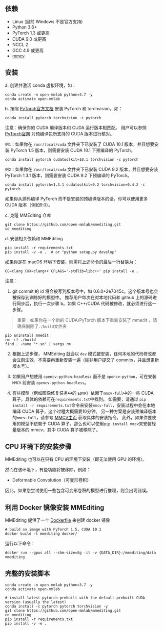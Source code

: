 ## 依赖

- Linux (目前 Windows 不是官方支持)
- Python 3.6+
- PyTorch 1.3 或更高
- CUDA 9.0 或更高
- NCCL 2
- GCC 4.9 或更高
- [mmcv](https://github.com/open-mmlab/mmcv)

## 安装
a. 创建并激活 conda 虚拟环境，如：

```shell script
conda create -n open-mmlab python=3.7 -y
conda activate open-mmlab
```
b. 按照 [PyTorch官方文档](https://pytorch.org/) 安装 PyTorch 和 torchvision，如：

```shell script
conda install pytorch torchvision -c pytorch
```
注意：确保你的 CUDA 编译版本和 CUDA 运行版本相匹配。 用户可以参照 [PyTorch官网](https://pytorch.org/) 对预编译包所支持的 CUDA 版本进行核对。

`例1`：如果你在 `/usr/local/cuda` 文件夹下已安装了 CUDA 10.1 版本，并且想要安装 PyTorch 1.5 版本，则需要安装 CUDA 10.1 下预编译的 PyTorch。
```shell script
conda install pytorch cudatoolkit=10.1 torchvision -c pytorch
```
`例2`：如果你在 `/usr/local/cuda` 文件夹下已安装 CUDA 9.2 版本，并且想要安装 PyTorch 1.3.1 版本，则需要安装 CUDA 9.2 下预编译的 PyTorch。
```shell script
conda install pytorch=1.3.1 cudatoolkit=9.2 torchvision=0.4.2 -c pytorch
```
如果你从源码编译 PyTorch 而不是安装的预编译版本的话，你可以使用更多 CUDA 版本（例如9.0）。

c. 克隆 MMEditing 仓库
```shell script
git clone https://github.com/open-mmlab/mmediting.git
cd mmediting
```

d. 安装相关依赖和 MMEditing
```shell script
pip install -r requirements.txt
pip install -v -e .  # or "python setup.py develop"
```
如果你是在 macOS 环境下安装，则需将上述命令的最后一行替换为：
```shell script
CC=clang CXX=clang++ CFLAGS='-stdlib=libc++' pip install -e .
```
注意：
1. git commit 的 id 将会被写到版本号中，如 0.6.0+2e7045c。这个版本号也会被保存到训练好的模型中。 推荐用户每次在对本地代码和 github 上的源码进行同步后，执行一次步骤 b。如果 C++/CUDA 代码被修改，就必须进行这一步骤。
> 重要：如果你在一个新的 CUDA/PyTorch 版本下重新安装了 mmedit ，请确保删除了`./build`文件夹
```shell script
pip uninstall mmedit
rm -rf ./build
find . -name "*.so" | xargs rm
```
2. 根据上述步骤， MMEditing 就会以 `dev` 模式被安装，任何本地的代码修改都会立刻生效，不需要再重新安装一遍（除非用户提交了 commits，并且想更新版本号）。

3. 如果用户想使用 `opencv-python-headless` 而不是 `opencv-python`，可在安装 `MMCV` 前安装 `opencv-python-headless`。

4. 有些模型（例如图像修复任务中的 `EDVR`）依赖于`mmcv-full`中的一些 CUDA 算子，具体的依赖可在`requirements.txt`中找到。
如需要，请通过 `pip install -r requirements.txt`命令来安装`mmcv-full`，安装过程中会在本地编译 CUDA 算子，这个过程大概需要10分钟。
另一种方案是安装预编译版本的`mmcv-full`，请参考 [MMCV主页](https://github.com/open-mmlab/mmcv#install-with-pip) 获取具体的安装指令。
此外，如果你要使用的模型不依赖于 CUDA 算子，那么也可以使用`pip install mmcv`来安装轻量版本的 mmcv，其中 CUDA 算子被移除了。
## CPU 环境下的安装步骤
MMEditing 也可以在只有 CPU 的环境下安装（即无法使用 GPU 的环境）。

然而在该环境下，有些功能将被移除，例如：
- Deformable Convolution（可变形卷积）

因此，如果您尝试使用一些包含可变形卷积的模型进行推理，则会出现错误。

## 利用 Docker 镜像安装 MMEditing
MMEditing 提供了一个 [Dockerfile](https://github.com/open-mmlab/mmediting/blob/master/docker/Dockerfile) 来创建 docker 镜像
```shell script
# build an image with PyTorch 1.5, CUDA 10.1
docker build -t mmediting docker/
```
运行以下命令：
```shell script
docker run --gpus all --shm-size=8g -it -v {DATA_DIR}:/mmediting/data mmediting
```

## 完整的安装脚本
```shell script
conda create -n open-mmlab python=3.7 -y
conda activate open-mmlab

# install latest pytorch prebuilt with the default prebuilt CUDA version (usually the latest)
conda install -c pytorch pytorch torchvision -y
git clone https://github.com/open-mmlab/mmediting.git
cd mmediting
pip install -r requirements.txt
pip install -v -e .
```
